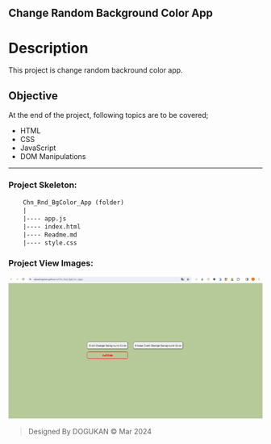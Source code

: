 ## Change Random Background Color App

# Description
This project is change random backround color app.

## Objective
At the end of the project, following topics are to be covered;
* HTML
* CSS
* JavaScript
* DOM Manipulations

-----

### Project Skeleton:

```
    Chn_Rnd_BgColor_App (folder)
    |
    |---- app.js
    |---- index.html
    |---- Readme.md
    |---- style.css
```

### Project View Images:

![images](./project_images.png)

> Designed By DOGUKAN © Mar 2024